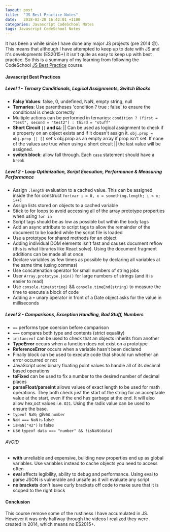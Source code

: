 ```yaml
---
layout: post
title:  "JS Best Practice Notes"
date:   2018-02-28 16:42:01 +1100
categories: Javascript CodeSchool Notes
tags: Javascript CodeSchool Notes
---
```


It has been a while since I have done any major JS projects (pre 2014 😲). This means that although I have attempted to keep up to date with JS and it's developments (ES2015+) it isn't quite as easy to keep up with best practice. So this is a summary of my learning from following the CodeSchool [JS Best Practice](http://campus.codeschool.com/courses/javascript-best-practices/l) course.

#### Javascript Best Practices

##### Level 1 - Ternary Conditionals, Logical Assignments, Switch Blocks
- **Falsy Values**: false, 0, undefined, NaN, empty string, null
- **Ternaries**: Use parentheses 'condition ? true : false' to ensure the conditional is check correctly
- Multiple actions can be performed in ternaries:
`condition ? (first = "test", second = "test2") : third = "stuff"`
- **Short Circuit `||` and `&&`**: || Can be used as logical assignment to check if a property on an object exists and if it doesn't assign it. `obj.prop = obj.prop || []` set's obj.prop as an empty array if prop isn't set. If none of the values are true when using a short circuit || the last value will be assigned.
- **switch block**: allow fall through. Each `case` statement should have a `break`

##### Level 2 - Loop Optimization, Script Execution, Performance & Measuring Performance
- Assign `.length` evaluation to a cached value. This can be assigned inside the for construct `for(var i = 0, x = something.length; i < x; i++)`
- Assign lists stored on objects to a cached variable
- Stick to for loops to avoid accessing all of the array prototype properties when using `for in`
- Script tags should be as low as possible but within the body tags
- Add an async attribute to script tags to allow the remainder of the document to be loaded while the script file is loaded
- Use a prototype for shared methods for an object
- Adding individual DOM elements isn't fast and causes document reflow (this is what libraries like React solve). Using the document fragment additions can be made all at once
- Declare variables as few times as possible by declaring all variables at the same time (using commas)
- Use concatenation operator for small numbers of string jobs
- User `Array.prototype.join()` for large numbers of strings (and it is easier to read)
- Use `console.time(string)` && `console.timeEnd(string)` to measure the time to execute a block of code
- Adding a `+` unary operator in front of a Date object asks for the value in milliseconds

##### Level 3 - Comparisons, Exception Handling, Bad Stuff, Numbers
- `==` performs type coersion before comparison
- `===` compares both type and contents (strict equality)
- `instanceof` can be used to check that an objects inherits from another
- **TypeError** occurs when a function does not exist on a prototype
- **ReferenceError** occurs when a variable hasn't been declared
- Finally block can be used to execute code that should run whether an error occurred or not
- JavaScript uses binary floating point values to handle all of its decimal based operations
- **toFixed** can be used to fix a number to the desired number of decimal places
- **parseFloat/parseInt** allows values of exact length to be used for math operations. They both check just the start of the string for an acceptable value at the start, even if the end has garbage at the end. It will also allow hex,oct values i.e. `O21`. Using the radix value can be used to ensure the base.
- `typeof NaN;` gives `number`
- `NaN === NaN` is false
- `isNaN("42")` is false
- use `typeof data === "number" && !isNaN(data)`

###### AVOID
- **with** unreliable and expensive, building new properties end up as global variables. Use variables instead to cache objects you need to access often
- **eval** affects legibility, ability to debug and performance. Using eval to parse JSON is vulnerable and unsafe as it will evaluate any script
- **no brackets** don't leave curly brackets off code to make sure that it is scoped to the right block


#### Conclusion
This course remove some of the rustiness I have accumulated in JS. However it was only halfway through the videos I realized they were created in 2014, which means no ES2015+.